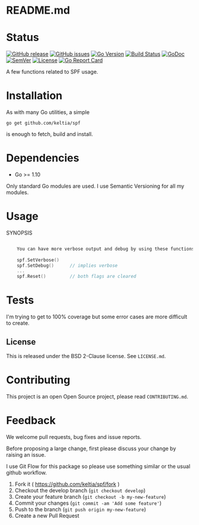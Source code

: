 # README.md

# Status

[![GitHub release](https://img.shields.io/github/release/keltia/spf.svg)](https://github.com/keltia/spf/releases)
[![GitHub issues](https://img.shields.io/github/issues/keltia/spf.svg)](https://github.com/keltia/spf/issues)
[![Go Version](https://img.shields.io/badge/go-1.10-blue.svg)](https://golang.org/dl/)
[![Build Status](https://travis-ci.org/keltia/spf.svg?branch=master)](https://travis-ci.org/keltia/spf)
[![GoDoc](http://godoc.org/github.com/keltia/spf?status.svg)](http://godoc.org/github.com/keltia/spf)
[![SemVer](http://img.shields.io/SemVer/2.0.0.png)](https://semver.org/spec/v2.0.0.html)
[![License](https://img.shields.io/pypi/l/Django.svg)](https://opensource.org/licenses/BSD-2-Clause)
[![Go Report Card](https://goreportcard.com/badge/github.com/keltia/spf)](https://goreportcard.com/report/github.com/keltia/spf)

A few functions related to SPF usage.

# Installation

As with many Go utilities, a simple

    go get github.com/keltia/spf

is enough to fetch, build and install.

# Dependencies

* Go >= 1.10

Only standard Go modules are used.  I use Semantic Versioning for all my modules.

# Usage

SYNOPSIS
``` go

    You can have more verbose output and debug by using these functions:
    
    spf.SetVerbose()
    spf.SetDebug()      // implies verbose
    ...
    spf.Reset()         // both flags are cleared
```

# Tests

I'm trying to get to 100% coverage but some error cases are more difficult to create.

## License

This is released under the BSD 2-Clause license.  See `LICENSE.md`.

# Contributing

This project is an open Open Source project, please read `CONTRIBUTING.md`.

# Feedback

We welcome pull requests, bug fixes and issue reports.

Before proposing a large change, first please discuss your change by raising an issue.

I use Git Flow for this package so please use something similar or the usual github workflow.

1. Fork it ( https://github.com/keltia/spf/fork )
2. Checkout the develop branch (`git checkout develop`)
3. Create your feature branch (`git checkout -b my-new-feature`)
4. Commit your changes (`git commit -am 'Add some feature'`)
5. Push to the branch (`git push origin my-new-feature`)
6. Create a new Pull Request
